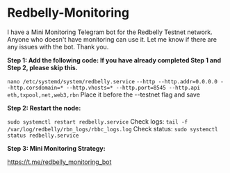 # Redbelly-Monitoring

I have a Mini Monitoring Telegram bot for the Redbelly Testnet network. Anyone who doesn't have monitoring can use it.  Let me know if there are any issues with the bot. Thank you.

**Step 1: Add the following code: If you have already completed Step 1 and Step 2, please skip this.**

```nano /etc/systemd/system/redbelly.service```
```--http --http.addr=0.0.0.0 --http.corsdomain=* --http.vhosts=* --http.port=8545 --http.api eth,txpool,net,web3,rbn```
Place it before the --testnet flag and save 

**Step 2: Restart the node:**

```sudo systemctl restart redbelly.service```
Check logs:
```tail -f /var/log/redbelly/rbn_logs/rbbc_logs.log```
Check status: 
```sudo systemctl status redbelly.service```


**Step 3: Mini Monitoring Strategy:**

https://t.me/redbelly_monitoring_bot
